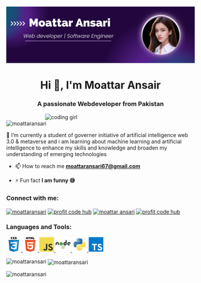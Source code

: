 ![logo](https://github.com/MoattarAnsari/MoattarAnsari/blob/main/Github%20Banner.png)
<h1 align="center">Hi 👋, I'm Moattar Ansair</h1>
<h3 align="center">A passionate Webdeveloper from Pakistan</h3>

<img align = "right" alt = "coding girl" width = "400" src = "https://cdn.dribbble.com/users/1857592/screenshots/3848396/character-typing.gif">

<p align="left"> <img src="https://komarev.com/ghpvc/?username=moattaransari&label=Profile%20views&color=0e75b6&style=flat" alt="moattaransari" /> </p>

🌱 I’m currently a student of governer initiative of artificial intelligence web 3.0 & metaverse and i am learning about machine learning and artificial intelligence to enhance my skills and knowledge and broaden my understanding of emerging technologies

- 📫 How to reach me **moattaransari67@gmail.com**

- ⚡ Fun fact **I am funny 😅**

<h3 align="left">Connect with me:</h3>
<p align="left">
<a href="https://www.linkedin.com/in/moattar-ansari-b947922b7/" target="blank"><img align="center" src="https://raw.githubusercontent.com/rahuldkjain/github-profile-readme-generator/master/src/images/icons/Social/linked-in-alt.svg" alt="moattaransari" height="30" width="40" /></a>
<a href="https://www.facebook.com/profile.php?id=61554647485579" target="blank"><img align="center" src="https://raw.githubusercontent.com/rahuldkjain/github-profile-readme-generator/master/src/images/icons/Social/facebook.svg" alt="profit code hub" height="30" width="40" /></a>
<a href="https://instagram.com/profitcodehub" target="blank"><img align="center" src="https://raw.githubusercontent.com/rahuldkjain/github-profile-readme-generator/master/src/images/icons/Social/instagram.svg" alt="moattar ansari" height="30" width="40" /></a>
<a href="https://www.youtube.com/channel/UCnud6TJEyzauD3aC6iG5icg" target="blank"><img align="center" src="https://raw.githubusercontent.com/rahuldkjain/github-profile-readme-generator/master/src/images/icons/Social/youtube.svg" alt="profit code hub" height="30" width="40" /></a>
</p>

<h3 align="left">Languages and Tools:</h3>
<p align="left"> <a href="https://www.w3schools.com/css/" target="_blank" rel="noreferrer"> <img src="https://raw.githubusercontent.com/devicons/devicon/master/icons/css3/css3-original-wordmark.svg" alt="css3" width="40" height="40"/> </a> <a href="https://www.w3.org/html/" target="_blank" rel="noreferrer"> <img src="https://raw.githubusercontent.com/devicons/devicon/master/icons/html5/html5-original-wordmark.svg" alt="html5" width="40" height="40"/> </a> <a href="https://developer.mozilla.org/en-US/docs/Web/JavaScript" target="_blank" rel="noreferrer"> <img src="https://raw.githubusercontent.com/devicons/devicon/master/icons/javascript/javascript-original.svg" alt="javascript" width="40" height="40"/> </a> <a href="https://nodejs.org" target="_blank" rel="noreferrer"> <img src="https://raw.githubusercontent.com/devicons/devicon/master/icons/nodejs/nodejs-original-wordmark.svg" alt="nodejs" width="40" height="40"/> </a> <a href="https://www.python.org" target="_blank" rel="noreferrer"> <img src="https://raw.githubusercontent.com/devicons/devicon/master/icons/python/python-original.svg" alt="python" width="40" height="40"/> </a> <a href="https://www.typescriptlang.org/" target="_blank" rel="noreferrer"> <img src="https://raw.githubusercontent.com/devicons/devicon/master/icons/typescript/typescript-original.svg" alt="typescript" width="40" height="40"/> </a> </p>

<p><img align="left" src="https://github-readme-stats.vercel.app/api/top-langs?username=moattaransari&show_icons=true&locale=en&layout=compact" alt="moattaransari" /></p>

<p>&nbsp;<img align="center" src="https://github-readme-stats.vercel.app/api?username=moattaransari&show_icons=true&locale=en" alt="moattaransari" /></p>

<p><img align="center" src="https://github-readme-streak-stats.herokuapp.com/?user=moattaransari&" alt="moattaransari" /></p>





